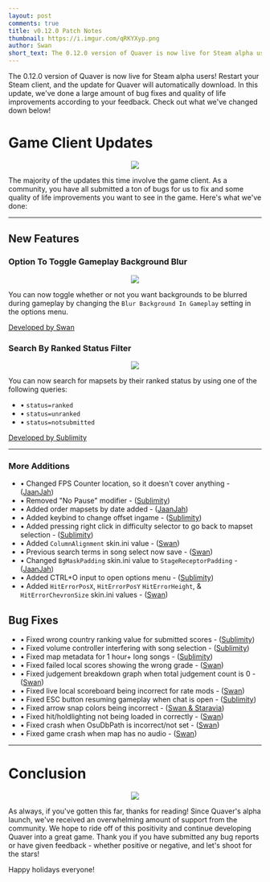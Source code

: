 ```yaml
---
layout: post
comments: true
title: v0.12.0 Patch Notes
thumbnail: https://i.imgur.com/qRKYXyp.png
author: Swan
short_text: The 0.12.0 version of Quaver is now live for Steam alpha users! Restart your Steam client, and the update for Quaver will automatically download. In this update, we've done a large amount of bug fixes...
---
```


The 0.12.0 version of Quaver is now live for Steam alpha users! Restart your Steam client, and the update for Quaver will automatically download. In this update, we've done a large amount of bug fixes and quality of life improvements according to your feedback. Check out what we've changed down below!

# Game Client Updates

<p align="center"><img src="https://i.imgur.com/khsSx1F.jpg"></p>

The majority of the updates this time involve the game client. As a community, you have all submitted a ton of bugs for us to fix and some quality of life improvements you want to see in the game. Here's what we've done:

--- 

## New Features

### Option To Toggle Gameplay Background Blur

<p align="center"><img src="https://camo.githubusercontent.com/4c787e1c2880305f91d5de9d3824c23592c9dce9/68747470733a2f2f692e696d6775722e636f6d2f78483039336a302e706e67"></p>

You can now toggle whether or not you want backgrounds to be blurred during gameplay by changing the `Blur Background In Gameplay` setting in the options menu.

[Developed by Swan](https://github.com/Quaver/Quaver/pull/316)

### Search By Ranked Status Filter

<p align="center"><img src="https://i.imgur.com/HTgAqlT.png"></p>

You can now search for mapsets by their ranked status by using one of the following queries:

* • `status=ranked`
* • `status=unranked`
* • `status=notsubmitted`

[Developed by Sublimity](https://github.com/Quaver/Quaver/pull/272)

---

### More Additions

* • Changed FPS Counter location, so it doesn't cover anything - ([JaanJah](https://github.com/Quaver/Quaver/pull/271))
* • Removed "No Pause" modifier - ([Sublimity](https://github.com/Quaver/Quaver/pull/273))
* • Added order mapsets by date added - ([JaanJah](https://github.com/Quaver/Quaver/pull/279))
* • Added keybind to change offset ingame - ([Sublimity](https://github.com/Quaver/Quaver/pull/317))
* • Added pressing right click in difficulty selector to go back to mapset selection - ([Sublimity](https://github.com/Quaver/Quaver/pull/325))
* • Added `ColumnAlignment` skin.ini value - ([Swan](https://github.com/Quaver/Quaver/pull/322))
* • Previous search terms in song select now save - ([Swan](https://github.com/Quaver/Quaver/pull/327))
* • Changed `BgMaskPadding` skin.ini value to `StageReceptorPadding` - ([JaanJah](https://github.com/Quaver/Quaver/pull/328))
* • Added CTRL+O input to open options menu - ([Sublimity](https://github.com/Quaver/Quaver/pull/332))
* • Added `HitErrorPosX`, `HitErrorPosY` `HitErrorHeight`, & `HitErrorChevronSize` skin.ini values - ([Swan](https://github.com/Quaver/Quaver/pull/345))

## Bug Fixes

* • Fixed wrong country ranking value for submitted scores - ([Sublimity](https://github.com/Quaver/Quaver/pull/277))
* • Fixed volume controller interfering with song selection - ([Sublimity](https://github.com/Quaver/Quaver/pull/310))
* • Fixed map metadata for 1 hour+ long songs - ([Sublimity](https://github.com/Quaver/Quaver/pull/313))
* • Fixed failed local scores showing the wrong grade - ([Swan](https://github.com/Quaver/Quaver/pull/315))
* • Fixed judgement breakdown graph when total judgement count is 0 - ([Swan](https://github.com/Quaver/Quaver/pull/318))
* • Fixed live local scoreboard being incorrect for rate mods - ([Swan](https://github.com/Quaver/Quaver/pull/320))
* • Fixed ESC button resuming gameplay when chat is open - ([Sublimity](https://github.com/Quaver/Quaver/pull/331))
* • Fixed arrow snap colors being incorrect - ([Swan & Staravia](https://github.com/Quaver/Quaver/pull/346))
* • Fixed hit/holdlighting not being loaded in correctly - ([Swan](https://github.com/Quaver/Quaver/pull/349))
* • Fixed crash when OsuDbPath is incorrect/not set - ([Swan](https://github.com/Quaver/Quaver/pull/351))
* • Fixed game crash when map has no audio - ([Swan](https://github.com/Quaver/Quaver/pull/369))

---

# Conclusion

<p align="center"><img src="https://i.imgur.com/6XhLmbn.jpg"></p>

As always, if you've gotten this far, thanks for reading! Since Quaver's alpha launch, we've received an overwhelming amount of support from the community. We hope to ride off of this positivity and continue developing Quaver into a great game. Thank you if you have submitted any bug reports or have given feedback - whether positive or negative, and let's shoot for the stars!

Happy holidays everyone!
